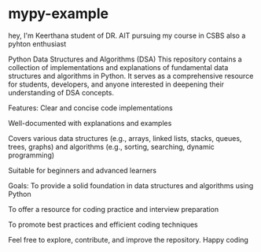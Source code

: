 # mypy-example

hey, I'm Keerthana student of DR. AIT
pursuing my course in CSBS also a pyhton enthusiast

Python Data Structures and Algorithms (DSA)
This repository contains a collection of implementations and explanations of fundamental data structures and algorithms in Python. It serves as a comprehensive resource for students, developers, and anyone interested in deepening their understanding of DSA concepts.

Features:
Clear and concise code implementations

Well-documented with explanations and examples

Covers various data structures (e.g., arrays, linked lists, stacks, queues, trees, graphs) and algorithms (e.g., sorting, searching, dynamic programming)

Suitable for beginners and advanced learners

Goals:
To provide a solid foundation in data structures and algorithms using Python

To offer a resource for coding practice and interview preparation

To promote best practices and efficient coding techniques

Feel free to explore, contribute, and improve the repository. Happy coding
